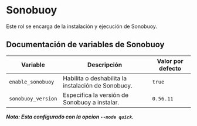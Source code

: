 # Sonobuoy

Este rol se encarga de la instalación y ejecución de Sonobuoy.

## Documentación de variables de Sonobuoy

| Variable             | Descripción                                           | Valor por defecto |
|----------------------|-------------------------------------------------------|-------------------|
| `enable_sonobuoy`    | Habilita o deshabilita la instalación de Sonobuoy.    | `true`           |
| `sonobuoy_version`   | Especifica la versión de Sonobuoy a instalar.         | `0.56.11`         |

***Nota: Esta configurado con la opcion `--mode quick`.***